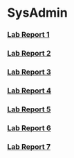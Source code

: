 # SysAdmin

<h3> <a href="https://github.com/jtylerzamecnik/SysAdmin/blob/master/Lab1"> Lab Report 1 </a> </h3>

<h3> <a href="https://github.com/jtylerzamecnik/SysAdmin/blob/master/Lab%202/Lab%20Report%202.docx"> Lab Report 2 </a>
</h3>
<h3> <a href="https://github.com/jtylerzamecnik/SysAdmin/tree/master/Lab%203"> Lab Report 3 </a>
</h3>
<h3> <a href="https://github.com/jtylerzamecnik/SysAdmin/tree/master/Lab%204"> Lab Report 4 </a>
</h3>
<h3> <a href="https://github.com/jtylerzamecnik/SysAdmin/tree/master/Lab%205"> Lab Report 5 </a>
</h3>
<h3> <a href="https://github.com/jtylerzamecnik/SysAdmin/tree/master/Lab%206"> Lab Report 6 </a>
</h3>
<h3> <a href="https://github.com/jtylerzamecnik/SysAdmin/tree/master/Lab%207"> Lab Report 7 </a>
</h3>
